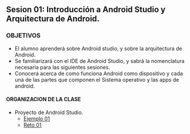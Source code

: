 ## Sesion 01: Introducción a Android Studio y Arquitectura de Android.

### OBJETIVOS 
 - El alumno aprenderá sobre Android studio, y sobre la arquitectura de Android. 
 - Se familiarizará con el IDE de Android Studio, y sabrá la nomenclatura necesaria para las siguientes sesiones. 
 - Conocerá acerca de como funciona Android como dispositivo y cada una de las partes que componen el Sistema operativo y las apps de android. 

#### ORGANIZACION DE LA CLASE 
- Proyecto de Android Studio. 
	- [Ejemplo 01](Ejemplo-01)
	- [Reto 01](Reto-01)


